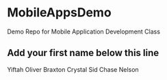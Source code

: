 # MobileAppsDemo
Demo Repo for Mobile Application Development Class

Add your first name below this line
-----------------------------------
Yiftah
Oliver
Braxton
Crystal
Sid
Chase Nelson

